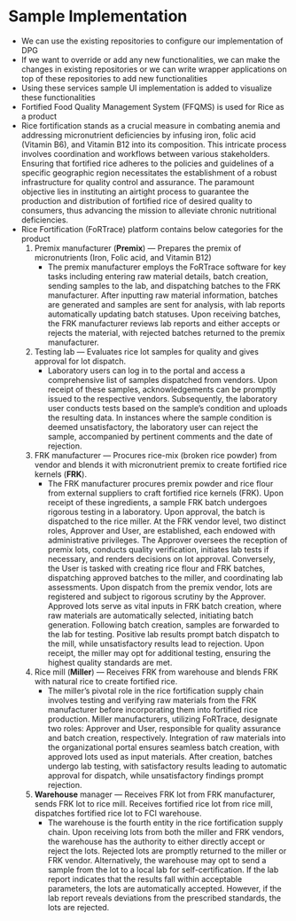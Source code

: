 # Sample Implementation

* We can use the existing repositories to configure our implementation of DPG
* If we want to override or add any new functionalities, we can make the changes in existing repositories or we can write wrapper applications on top of these repositories to add new functionalities
* Using these services sample UI implementation is added to visualize these functionalities
* Fortified Food Quality Management System (FFQMS) is used for Rice as a product
* Rice fortification stands as a crucial measure in combating anemia and addressing micronutrient deficiencies by infusing iron, folic acid (Vitamin B6), and Vitamin B12 into its composition. This intricate process involves coordination and workflows between various stakeholders. Ensuring that fortified rice adheres to the policies and guidelines of a specific geographic region necessitates the establishment of a robust infrastructure for quality control and assurance. The paramount objective lies in instituting an airtight process to guarantee the production and distribution of fortified rice of desired quality to consumers, thus advancing the mission to alleviate chronic nutritional deficiencies.
* Rice Fortification (FoRTrace) platform contains below categories for the product
  1. Premix manufacturer (**Premix**) — Prepares the premix of micronutrients (Iron, Folic acid, and Vitamin B12)
     * The premix manufacturer employs the FoRTrace software for key tasks including entering raw material details, batch creation, sending samples to the lab, and dispatching batches to the FRK manufacturer. After inputting raw material information, batches are generated and samples are sent for analysis, with lab reports automatically updating batch statuses. Upon receiving batches, the FRK manufacturer reviews lab reports and either accepts or rejects the material, with rejected batches returned to the premix manufacturer.
  2. Testing lab — Evaluates rice lot samples for quality and gives approval for lot dispatch.
     * Laboratory users can log in to the portal and access a comprehensive list of samples dispatched from vendors. Upon receipt of these samples, acknowledgements can be promptly issued to the respective vendors. Subsequently, the laboratory user conducts tests based on the sample’s condition and uploads the resulting data. In instances where the sample condition is deemed unsatisfactory, the laboratory user can reject the sample, accompanied by pertinent comments and the date of rejection.
  3. FRK manufacturer — Procures rice-mix (broken rice powder) from vendor and blends it with micronutrient premix to create fortified rice kernels (**FRK**).
     * The FRK manufacturer procures premix powder and rice flour from external suppliers to craft fortified rice kernels (FRK). Upon receipt of these ingredients, a sample FRK batch undergoes rigorous testing in a laboratory. Upon approval, the batch is dispatched to the rice miller. At the FRK vendor level, two distinct roles, Approver and User, are established, each endowed with administrative privileges. The Approver oversees the reception of premix lots, conducts quality verification, initiates lab tests if necessary, and renders decisions on lot approval. Conversely, the User is tasked with creating rice flour and FRK batches, dispatching approved batches to the miller, and coordinating lab assessments. Upon dispatch from the premix vendor, lots are registered and subject to rigorous scrutiny by the Approver. Approved lots serve as vital inputs in FRK batch creation, where raw materials are automatically selected, initiating batch generation. Following batch creation, samples are forwarded to the lab for testing. Positive lab results prompt batch dispatch to the mill, while unsatisfactory results lead to rejection. Upon receipt, the miller may opt for additional testing, ensuring the highest quality standards are met.
  4. Rice mill (**Miller**) — Receives FRK from warehouse and blends FRK with natural rice to create fortified rice.
     * The miller’s pivotal role in the rice fortification supply chain involves testing and verifying raw materials from the FRK manufacturer before incorporating them into fortified rice production. Miller manufacturers, utilizing FoRTrace, designate two roles: Approver and User, responsible for quality assurance and batch creation, respectively. Integration of raw materials into the organizational portal ensures seamless batch creation, with approved lots used as input materials. After creation, batches undergo lab testing, with satisfactory results leading to automatic approval for dispatch, while unsatisfactory findings prompt rejection.
  5. **Warehouse** manager — Receives FRK lot from FRK manufacturer, sends FRK lot to rice mill. Receives fortified rice lot from rice mill, dispatches fortified rice lot to FCI warehouse.
     * The warehouse is the fourth entity in the rice fortification supply chain. Upon receiving lots from both the miller and FRK vendors, the warehouse has the authority to either directly accept or reject the lots. Rejected lots are promptly returned to the miller or FRK vendor. Alternatively, the warehouse may opt to send a sample from the lot to a local lab for self-certification. If the lab report indicates that the results fall within acceptable parameters, the lots are automatically accepted. However, if the lab report reveals deviations from the prescribed standards, the lots are rejected.
